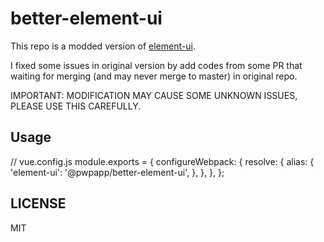 # better-element-ui

This repo is a modded version of [element-ui](https://github.com/elemefe).

I fixed some issues in original version by add codes from some PR that waiting for merging (and may never merge to master) in original repo.

IMPORTANT: MODIFICATION MAY CAUSE SOME UNKNOWN ISSUES, PLEASE USE THIS CAREFULLY.

## Usage

// vue.config.js
module.exports = {
  configureWebpack: {
    resolve: {
      alias: {
        'element-ui': '@pwpapp/better-element-ui',
      },
    },
  },
};

## LICENSE

MIT
